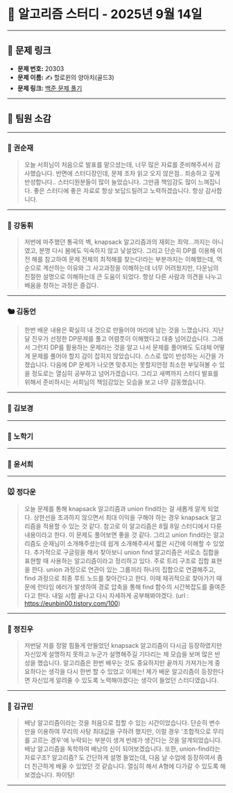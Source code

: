 # 📘 알고리즘 스터디 - 2025년 9월 14일

---

## 🔗 문제 링크

- **문제 번호:** 20303
- **문제 이름:** ✍️ 할로윈의 양아치(골드3)
- **문제 링크:** [백준 문제 풀기](https://www.acmicpc.net/problem/20303)

---

## 💬 팀원 소감

---

### 🐥 권순재

> 오늘 서희님이 처음으로 발표를 맡으셨는데, 너무 많은 자료를 준비해주셔서 감사했습니다. 반면에 스터디장인데, 문제 조차 읽고 오지 않은점.. 죄송하고 깊게 반성합니다.. 스터디원분들이 많이 늘었습니다.
그만큼 책임감도 많이 느껴집니다. 좋은 스터디에 좋은 자료로 항상 보답드릴려고 노력하겠습니다. 항상 감사합니다.

---

### 🐰 강동휘

> 저번에 마주했던 통곡의 벽, knapsack 알고리즘과의 재회는 최악...까지는 아니였고, 분명 다시 봄에도 익숙하지 않고 낯설었다. 그리고 단순히 DP를 이용해 이전 해를 참고하여 문제 전체의 최적해를 찾는다!라는 부분까지는 이해했는데, 역순으로 계산하는 이유와 그 사고과정을 이해하는데 너무 어려웠지만, 다운님의 친절한 설명으로 이해하는데 큰 도움이 되었다. 항상 다른 사람과 의견을 나누고 배움을 청하는 과정은 즐겁다.

---

### 🐿️ 김동언

> 한번 배운 내용은 확실히 내 것으로 만들어야 머리에 남는 것을 느꼈습니다. 지난달 진우가 선정한 DP문제를 풀고 어렴풋이 이해했다고 대충 넘어갔습니다. 그래서 그런지 DP를 활용하는 문제라는 것을 알고 나서 문제를 풀어봐도 도대체 어떻게 문제를 풀어야 할지 감이 잡히지 않았습니다. 스스로 많이 반성하는 시간을 가졌습니다. 다음에 DP 문제가 나오면 맞추지는 못할지언정 최소한 부딪혀볼 수 있을 정도로는 열심히 공부하고 넘어가겠습니다. 그리고 새벽까지 스터디 발표를 위해서 준비하시는 서희님의 책임감있는 모습을 보고 너무 감동했습니다.

---

### 🐺 김보경

> 

---

### 🐼 노학기

>

---

### 🦊 윤서희

> 

---

### 🐭 정다운

> 오늘 문제를 통해 knapsack 알고리즘과 union find라는 걸 새롭게 알게 되었다. 상한선을 초과하지 않으면서 최대 이익을 구해야 하는 경우 knapsack 알고리즘을 적용할 수 있는 것 같다. 참고로 이 알고리즘은 8월 8일 스터디에서 다룬 내용이라고 한다. 이 문제도 풀어보면 좋을 것 같다. 그리고 union find라는 알고리즘도 순재님이 소개해주셨는데 쉽게 소개해주셔서 짧은 시간에 이해할 수 있었다. 추가적으로 구글링을 해서 찾아보니 union find 알고리즘은 서로소 집합을 표현할 때 사용하는 알고리즘이라고 정리하고 있다. 주로 트리 구조로 집합 표현을 한다. union 과정으로 연관이 있는 그룹끼리 하나의 집합으로 연결해주고, find 과정으로 최종 루트 노드를 찾아간다고 한다. 이때 재귀적으로 찾아가기 때문에 런타임 에러가 발생하여 경로 압축을 통해 find 함수의 시간복잡도를 줄여준다고 한다. 내일 시험 끝나고 다시 자세하게 공부해봐야겠다.
(url : https://eunbin00.tistory.com/100)

---

### 🐳 정진우

> 저번달 저를 정말 힘들게 만들었던 knapsack 알고리즘이 다시금 등장하였지만 자신있게 설명하지 못하고 누군가 설명해주길 기다리는 제 모습을 보며 많은 반성을 했습니다. 알고리즘은 한번 배우는 것도 중요하지만 끝까지 가져가는게 중요하다는 생각을 다시 한번 할 수 있었고 이제는! 제가 배운 알고리즘이 등장한다면 자신있게 알려줄 수 있도록 노력해야겠다는 생각이 들었던 스터디였습니다.

---

### 🐘 김규민

> 배낭 알고리즘이라는 것을 처음으로 접할 수 있는 시간이었습니다. 단순히 변수만을 이용하여 무리의 사탕 최대값을 구하려 했지만, 이럴 경우 '조합적으로 무리를 고르는 경우'에 누락되는 부분이 생겨 반례가 생긴다는 것을 알게되었습니다. 배낭 알고리즘을 독학하여 배낭의 신이 되어보겠습니다. 또한, union-find라는 자료구조? 알고리즘? 도 간단하게 설명 들었는데, 다음 날 수업에 등장하여서 좀 더 친근하게 배울 수 있었던 것 같습니다. 열심히 해서 A형에 다가갈 수 있도록 해보겠습니다. 파이팅!

---

